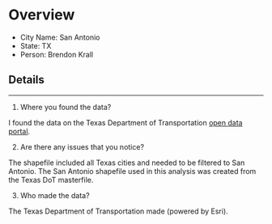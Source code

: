 # Overview
* City Name: San Antonio
* State: TX
* Person: Brendon Krall

## Details
---
1. Where you found the data?

I found the data on the Texas Department of Transportation [open data portal](https://gis-txdot.opendata.arcgis.com/datasets/09cd5b6811c54857bd3856b5549e34f0_0/explore?location=30.921114%2C-100.168292%2C6.75/). 

2. Are there any issues that you notice?

The shapefile included all Texas cities and needed to be filtered to San Antonio. The San Antonio shapefile used in this analysis was created from the Texas DoT masterfile.


3. Who made the data?

The Texas Department of Transportation made (powered by Esri).
